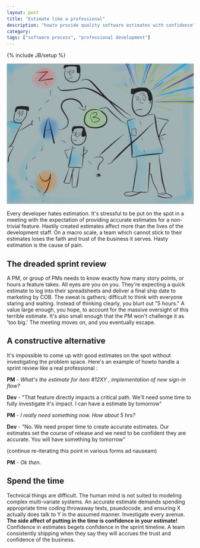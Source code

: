 ```yaml
---
layout: post
title: "Estimate like a professional"
description: "howto provide quality software estimates with confidence"
category: 
tags: ["software process", "professional development"]
---
```

{% include JB/setup %}

![explore every possibility in estimation](/images/estimations.jpg)

Every developer hates estimation. It's stressful to be put on the spot in a
meeting with the expectation of providing accurate estimates for a non-trivial
feature. Hastily created estimates affect more than the lives of the
development staff. On a macro scale, a team which cannot stick to their estimates
loses the faith and trust of the business it serves. Hasty estimation is the
cause of pain.

## The dreaded sprint review
A PM, or group of PMs needs to know exactly how many story points, or hours a
feature takes. All eyes are you on you. They're expecting a quick estimate
to log into their spreadsheets and deliver a final ship date to marketing by
COB. The sweat is gathers; difficult to think with everyone staring and waiting. 
Instead of thinking clearly, you blurt out "5 hours." A value large enough, you hope,
to account for the massive oversight of this terrible estimate. It's also small
enough that the PM won't challenge it as 'too big.' The meeting moves on, and 
you eventually escape.

## A constructive alternative
It's impossible to come up with good estimates on the spot without
investigating the problem space. Here's an example of howto handle a sprint
review like a real professional :

**PM** - *What's the estimate for item #12XY , implementation of new sign-in flow?*

**Dev** - "That feature directly impacts a critical path. We'll need some time to
fully investigate it's impact. I can have a estimate by tomorrow"

**PM** - *I really need something now. How about 5 hrs?*

**Dev** - "No. We need proper time to create accurate estimates. Our
estimates set the course of release and we need to be confident they are
accurate. You will have something by tomorrow" 

(continue re-iterating this point in various forms ad nauseam)

**PM** - *Ok then.*

## Spend the time
Technical things are difficult. The human mind is not suited to 
modeling complex multi-variate systems. An accurate estimate demands
spending appropriate time coding throwaway tests, psuedocode, and ensuring X
actually does talk to Y in the assumed manner. Investigate every avenue. **The
side affect of putting in the time is confidence in your estimate!** Confidence
in estimates begets confidence in the sprint timeline. A team consistently shipping when
they say they will accrues the trust and confidence of the business.
